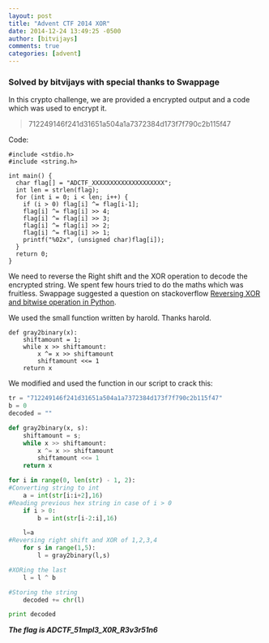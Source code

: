 ```yaml
---
layout: post
title: "Advent CTF 2014 XOR"
date: 2014-12-24 13:49:25 -0500
author: [bitvijays]
comments: true
categories: [advent]
---
```


### Solved by bitvijays with special thanks to Swappage

In this crypto challenge, we are provided a encrypted output and a code which was used to encrypt it.

>712249146f241d31651a504a1a7372384d173f7f790c2b115f47

Code:
```
#include <stdio.h>
#include <string.h>

int main() {
  char flag[] = "ADCTF_XXXXXXXXXXXXXXXXXXXX";
  int len = strlen(flag);
  for (int i = 0; i < len; i++) {
    if (i > 0) flag[i] ^= flag[i-1];
    flag[i] ^= flag[i] >> 4;
    flag[i] ^= flag[i] >> 3;
    flag[i] ^= flag[i] >> 2;
    flag[i] ^= flag[i] >> 1;
    printf("%02x", (unsigned char)flag[i]);
  }
  return 0;
}
```

We need to reverse the Right shift and the XOR operation to decode the encrypted string. We spent few hours tried to do the maths which was fruitless. Swappage suggested a question on stackoverflow <a href="http://stackoverflow.com/questions/26481573/reversing-xor-and-bitwise-operation-in-python">Reversing XOR and bitwise operation in Python</a>.

We used the small function written by harold. Thanks harold.

```
def gray2binary(x):
    shiftamount = 1;
    while x >> shiftamount:
        x ^= x >> shiftamount
        shiftamount <<= 1
    return x
```

We modified and used the function in our script to crack this:
``` Python
tr = "712249146f241d31651a504a1a7372384d173f7f790c2b115f47"
b = 0
decoded = ""

def gray2binary(x, s):
    shiftamount = s;
    while x >> shiftamount:
        x ^= x >> shiftamount
        shiftamount <<= 1
    return x

for i in range(0, len(str) - 1, 2):
#Converting string to int
    a = int(str[i:i+2],16)
#Reading previous hex string in case of i > 0
    if i > 0:
        b = int(str[i-2:i],16)

    l=a
#Reversing right shift and XOR of 1,2,3,4
    for s in range(1,5):
        l = gray2binary(l,s)

#XORing the last
    l = l ^ b

#Storing the string
    decoded += chr(l)

print decoded
```

***The flag is ADCTF_51mpl3_X0R_R3v3r51n6***
